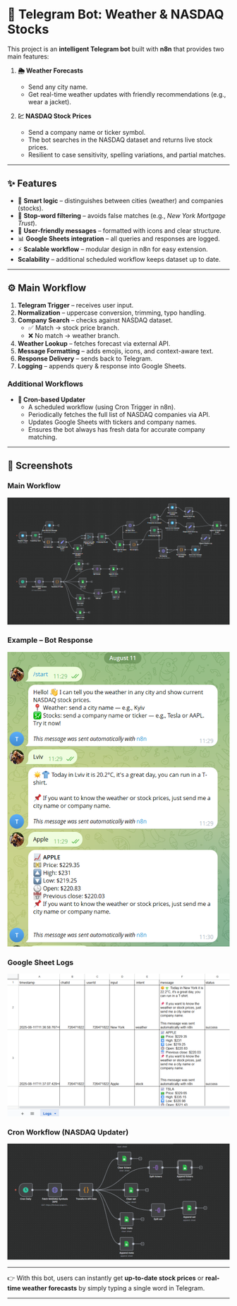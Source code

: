 # 🤖 Telegram Bot: Weather & NASDAQ Stocks  

This project is an **intelligent Telegram bot** built with **n8n** that provides two main features:  

1. **🌦️ Weather Forecasts**  
   - Send any city name.  
   - Get real-time weather updates with friendly recommendations (e.g., wear a jacket).  
 

2. **💹 NASDAQ Stock Prices**  
   - Send a company name or ticker symbol.  
   - The bot searches in the NASDAQ dataset and returns live stock prices.  
   - Resilient to case sensitivity, spelling variations, and partial matches.  

---

## ✨ Features  

- 🧠 **Smart logic** – distinguishes between cities (weather) and companies (stocks).  
- 🚫 **Stop-word filtering** – avoids false matches (e.g., *New York Mortgage Trust*).  
- 🎨 **User-friendly messages** – formatted with icons and clear structure.  
- 📊 **Google Sheets integration** – all queries and responses are logged.  
- ⚡ **Scalable workflow** – modular design in n8n for easy extension.
- **Scalability** – additional scheduled workflow keeps dataset up to date.   

---

## ⚙️ Main Workflow  

1. **Telegram Trigger** – receives user input.  
2. **Normalization** – uppercase conversion, trimming, typo handling.  
3. **Company Search** – checks against NASDAQ dataset.  
   - ✅ Match → stock price branch.  
   - ❌ No match → weather branch.  
4. **Weather Lookup** – fetches forecast via external API.  
5. **Message Formatting** – adds emojis, icons, and context-aware text.  
6. **Response Delivery** – sends back to Telegram.  
7. **Logging** – appends query & response into Google Sheets.  


### Additional Workflows  
- **📅 Cron-based Updater**  
  - A scheduled workflow (using Cron Trigger in n8n).  
  - Periodically fetches the full list of NASDAQ companies via API.  
  - Updates Google Sheets with tickers and company names.  
  - Ensures the bot always has fresh data for accurate company matching.  
---

## 📸 Screenshots  

### Main Workflow  
![Workflow Example](./screenshots/workflow.png)  

### Example – Bot Response  
![Response Example](./screenshots/response.png)  

### Google Sheet Logs
![Logs example](./screenshots/logs.png)  

### Cron Workflow (NASDAQ Updater)  
![Cron Example](./screenshots/cron.png)  



---

👉 With this bot, users can instantly get **up-to-date stock prices** or **real-time weather forecasts** by simply typing a single word in Telegram.  

---

